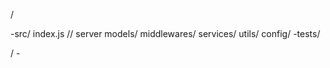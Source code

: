 /

   -src/
     index.js // server
     models/
     middlewares/
     services/
     utils/
     config/
  -tests/   



  / 
    -